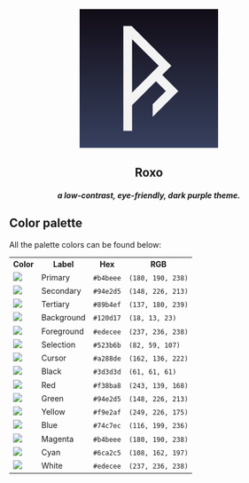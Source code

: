 <div align= "center">

<img src="./assets/icon.png" width="250" />
<h2>Roxo</h2>
<h5>a low-contrast, eye-friendly, dark purple theme.</h5>

</div>

## Color palette

All the palette colors can be found below:

<table>
 <tr>
    <th>Color</th>
    <th>Label</th>
    <th>Hex</th>
    <th>RGB</th>
 </tr>
 <tr>
    <td><img src="https://placeholder.pics/svg/20x20/b4beee" /></td>
    <td>Primary</td>
    <td><code>#b4beee</code></td>
    <td><code>(180, 190, 238)</code></td>
 </tr>
 <tr>
    <td><img src="https://placeholder.pics/svg/20x20/94e2d5" /></td>
    <td>Secondary</td>
    <td><code>#94e2d5</code></td>
    <td><code>(148, 226, 213)</code></td>
 </tr>
 <tr>
    <td><img src="https://placeholder.pics/svg/20x20/89b4ef" /></td>
    <td>Tertiary</td>
    <td><code>#89b4ef</code></td>
    <td><code>(137, 180, 239)</code></td>
 </tr>
 <tr>
    <td><img src="https://placeholder.pics/svg/20x20/120d17" /></td>
    <td>Background</td>
    <td><code>#120d17</code></td>
    <td><code>(18, 13, 23)</code></td>
 </tr>
 <tr>
    <td><img src="https://placeholder.pics/svg/20x20/edecee" /></td>
    <td>Foreground</td>
    <td><code>#edecee</code></td>
    <td><code>(237, 236, 238)</code></td>
 </tr>
 <tr>
    <td><img src="https://placeholder.pics/svg/20x20/523b6b" /></td>
    <td>Selection</td>
    <td><code>#523b6b</code></td>
    <td><code>(82, 59, 107)</code></td>
 </tr>
 <tr>
    <td><img src="https://placeholder.pics/svg/20x20/a288de" /></td>
    <td>Cursor</td>
    <td><code>#a288de</code></td>
    <td><code>(162, 136, 222)</code></td>
 </tr>

<tr>
    <td><img src="https://placeholder.pics/svg/20x20/3d3d3d" /></td>
    <td>Black</td>
    <td><code>#3d3d3d</code></td>
    <td><code>(61, 61, 61)</code></td>
 </tr>
<tr>
    <td><img src="https://placeholder.pics/svg/20x20/f38ba8" /></td>
    <td>Red</td>
    <td><code>#f38ba8</code></td>
    <td><code>(243, 139, 168)</code></td>
 </tr>
 <tr>
    <td><img src="https://placeholder.pics/svg/20x20/94e2d5" /></td>
    <td>Green</td>
    <td><code>#94e2d5</code></td>
    <td><code>(148, 226, 213)</code></td>
 </tr>
 <tr>
    <td><img src="https://placeholder.pics/svg/20x20/f9e2af" /></td>
    <td>Yellow</td>
    <td><code>#f9e2af</code></td>
    <td><code>(249, 226, 175)</code></td>
 </tr>
 <tr>
    <td><img src="https://placeholder.pics/svg/20x20/74c7ec" /></td>
    <td>Blue</td>
    <td><code>#74c7ec</code></td>
    <td><code>(116, 199, 236)</code></td>
 </tr>
 <tr>
    <td><img src="https://placeholder.pics/svg/20x20/b4beee" /></td>
    <td>Magenta</td>
    <td><code>#b4beee</code></td>
    <td><code>(180, 190, 238)</code></td>
 </tr>
 <tr>
    <td><img src="https://placeholder.pics/svg/20x20/6ca2c5" /></td>
    <td>Cyan</td>
    <td><code>#6ca2c5</code></td>
    <td><code>(108, 162, 197)</code></td>
 </tr>
 <tr>
    <td><img src="https://placeholder.pics/svg/20x20/edecee" /></td>
    <td>White</td>
    <td><code>#edecee</code></td>
    <td><code>(237, 236, 238)</code></td>
 </tr>
</table>
